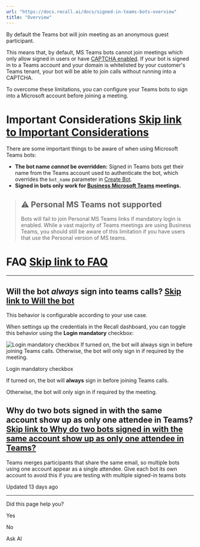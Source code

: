 ```yaml
---
url: "https://docs.recall.ai/docs/signed-in-teams-bots-overview"
title: "Overview"
---
```


By default the Teams bot will join meeting as an anonymous guest participant.

This means that, by default, MS Teams bots cannot join meetings which only allow signed in users or have [CAPTCHA enabled](https://learn.microsoft.com/en-us/microsoftteams/join-verification-check). If your bot is signed in to a Teams account and your domain is whitelisted by your customer's Teams tenant, your bot will be able to join calls without running into a CAPTCHA.

To overcome these limitations, you can configure your Teams bots to sign into a Microsoft account before joining a meeting.

# Important Considerations   [Skip link to Important Considerations](https://docs.recall.ai/docs/signed-in-teams-bots-overview\#important-considerations)

There are some important things to be aware of when using Microsoft Teams bots:

- **The bot name _cannot_ be overridden:** Signed in Teams bots get their name from the Teams account used to authenticate the bot, which overrides the `bot_name` parameter in [Create Bot](https://docs.recall.ai/reference/bot_create).
- **Signed in bots only work for [Business Microsoft Teams](https://recallai.readme.io/docs/personal-vs-business-ms-teams#business-ms-teams) meetings.**

> ## ⚠️  Personal MS Teams not supported
>
> Bots will fail to join Personal MS Teams links if mandatory login is enabled. While a vast majority of Teams meetings are using Business Teams, you should still be aware of this limitation if you have users that use the Personal version of MS teams.

# FAQ   [Skip link to FAQ](https://docs.recall.ai/docs/signed-in-teams-bots-overview\#faq)

* * *

## Will the bot _always_ sign into teams calls?   [Skip link to Will the bot ](https://docs.recall.ai/docs/signed-in-teams-bots-overview\#will-the-bot-always-sign-into-teams-calls)

This behavior is configurable according to your use case.

When settings up the credentials in the Recall dashboard, you can toggle this behavior using the **Login mandatory** checkbox:

![Login mandatory checkbox  If turned on, the bot will **always** sign in before joining Teams calls.   Otherwise, the bot will only sign in if required by the meeting.](https://files.readme.io/222be2c1804a9f95726250d77bd04b85ea81a3afcc6dc4157642ccfe690c2c54-CleanShot_2024-10-24_at_08.42.37.png)

Login mandatory checkbox

If turned on, the bot will **always** sign in before joining Teams calls.

Otherwise, the bot will only sign in if required by the meeting.

## Why do two bots signed in with the same account show up as only one attendee in Teams?   [Skip link to Why do two bots signed in with the same account show up as only one attendee in Teams?](https://docs.recall.ai/docs/signed-in-teams-bots-overview\#why-do-two-bots-signed-in-with-the-same-account-show-up-as-only-one-attendee-in-teams)

Teams merges participants that share the same email, so multiple bots using one account appear as a single attendee. Give each bot its own account to avoid this if you are testing with multiple signed-in teams bots

Updated 13 days ago

* * *

Did this page help you?

Yes

No

Ask AI